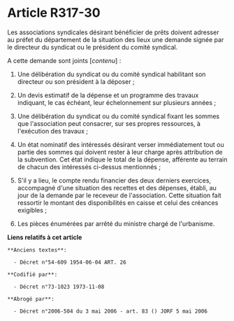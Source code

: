 # Article R317-30

Les associations syndicales désirant bénéficier de prêts doivent adresser au préfet du département de la situation des lieux
une demande signée par le directeur du syndicat ou le président du comité syndical.

A cette demande sont joints [*contenu*] :

1. Une délibération du syndicat ou du comité syndical habilitant son directeur ou son président à la déposer ;

2. Un devis estimatif de la dépense et un programme des travaux indiquant, le cas échéant, leur échelonnement sur plusieurs
années ;

3. Une délibération du syndicat ou du comité syndical fixant les sommes que l'association peut consacrer, sur ses propres
ressources, à l'exécution des travaux ;

4. Un état nominatif des intéressés désirant verser immédiatement tout ou partie des sommes qui doivent rester à leur charge
après attribution de la subvention. Cet état indique le total de la dépense, afférente au terrain de chacun des intéressés
ci-dessus mentionnés ;

5. S'il y a lieu, le compte rendu financier des deux derniers exercices, accompagné d'une situation des recettes et des
dépenses, établi, au jour de la demande par le receveur de l'association. Cette situation fait ressortir le montant des
disponibilités en caisse et celui des créances exigibles ;

6. Les pièces énumérées par arrêté du ministre chargé de l'urbanisme.

**Liens relatifs à cet article**

	**Anciens textes**:

	  - Décret n°54-609 1954-06-04 ART. 26

	**Codifié par**:

	  - Décret n°73-1023 1973-11-08

	**Abrogé par**:

	  - Décret n°2006-504 du 3 mai 2006 - art. 83 () JORF 5 mai 2006
